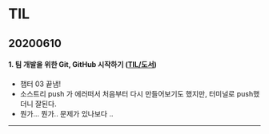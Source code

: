 # TIL
## 20200610
#### 1. 팀 개발을 위한 Git, GitHub 시작하기 ([TIL/도서](https://github.com/jina95/TIL/tree/master/%EB%8F%84%EC%84%9C))
- 챕터 03 끝냄!
- 소스트리 push 가 에러떠서 처음부터 다시 만들어보기도 했지만, 터미널로 push했더니 잘된다.
- 뭔가... 뭔가.. 문제가 있나보다 ..


<hr/>
